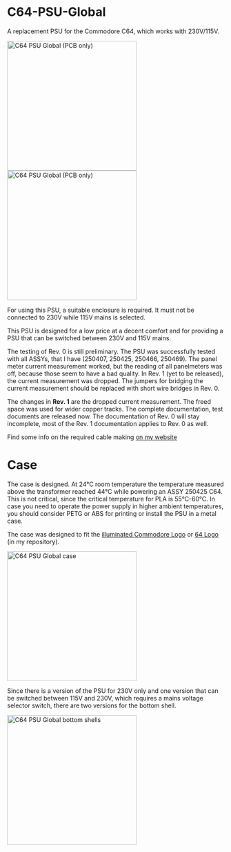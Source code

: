 # C64-PSU-Global
A replacement PSU for the Commodore C64, which works with 230V/115V.

<img src="https://github.com/svenpetersen1965/C64-PSU-Global/blob/master/Rev.%200/pictures/2913_psu_global.JPG" width="300" alt="C64 PSU Global  (PCB only)"> 
<img src="https://github.com/svenpetersen1965/C64-PSU-Global/blob/master/Rev.%201/pictures/4212_C64_PSU_Global_black_case.JPG" width="300" alt="C64 PSU Global  (PCB only)">

For using this PSU, a suitable enclosure is required. It must not be connected to 230V while 115V mains is selected.

This PSU is designed for a low price at a decent comfort and for providing a PSU that can be switched between 230V and 115V mains.

The testing of Rev. 0 is still preliminary. The PSU was successfully tested with all ASSYs, that I have (250407, 250425, 250466, 250469). The panel meter current measurement worked, but the reading of all panelmeters was off, because those seem to have a bad quality. In Rev. 1 (yet to be released), the current measurement was dropped. The jumpers for bridging the current measurement should be replaced with short wire bridges in Rev. 0.

The changes in <b>Rev. 1</b> are the dropped current measurement. The freed space was used for wider copper tracks. The complete documentation, test documents are released now. The documentation of Rev. 0 will stay incomplete, most of the Rev. 1 documentation applies to Rev. 0 as well.  

Find some info on the required cable making <a href="http://tech.guitarsite.de/cable_making.html">on my website</a>

# Case
The case is designed. At 24°C room temperature the temperature measured above the transformer reached 44°C while powering an ASSY 250425 C64. This is not critical, since the critical temperature for PLA is 55°C-60°C. In case you need to operate the power supply in higher ambient temperatures, you should consider PETG or ABS for printing or install the PSU in a metal case.

The case was designed to fit the <a href="https://github.com/svenpetersen1965/Illuminated-Commmodore-logo">illuminated Commodore Logo</a> or <a href="https://github.com/svenpetersen1965/Illuminated-64-logo">64 Logo</a> (in my repository).  

<img src="https://github.com/svenpetersen1965/C64-PSU-Global/blob/master/Case/Rev%200/pictures/C64PSU_Global_2020-Jan-25_09-02-46PM-000_CustomizedView5472657207.jpg" width="300" alt="C64 PSU Global case">

Since there is a version of the PSU for 230V only and one version that can be switched between 115V and 230V, which requires a mains voltage selector switch, there are two versions for the bottom shell.

<img src="https://github.com/svenpetersen1965/C64-PSU-Global/blob/master/Case/Rev%200/pictures/C64PSU_Global_2020-Mar-13_10-27-42AM-000_CustomizedView16251881473.png" width="300" alt="C64 PSU Global bottom shells">

